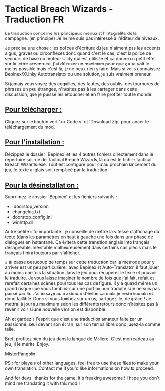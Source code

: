 # Tactical Breach Wizards - Traduction FR




La traduction concerne les principaux menus et l'intégralité de la campagne. (en principe)
Je ne me suis pas intéressé à l'éditeur de niveaux.


Je précise une chose : les polices d'écriture du jeu n'aiment pas les accents aigus, graves ou circonflexes donc quand c'est le cas, c'est la police de secours de base du moteur Unity qui est utilisée et ça donne un petit effet sur la lettre accentuée, j'ai dû ruser un maximum pour que ça se voit le moins possible mais c'est là, je ne peux rien y faire. Mais si vous connaissez Bepinex/XUnity Autotranslator ou une solution, je suis vraiment preneur.


Si jamais vous voyez des coquilles, des fautes, des oublis, des tournures de phrases un peu étranges, n'hésitez pas à les partager dans cette discussion, que je puisse les retoucher et en faire profiter tout le monde.

## <ins>Pour télécharger :</ins>

Cliquez sur le bouton vert '<> Code v' et 'Download Zip' pour lancer le téléchargement du mod.

## <ins>Pour l'installation :</ins>

Dézippez le dossier 'Bepinex' et les 4 autres fichiers directement dans le répertoire source de Tactical Breach Wizards, là où est le fichier tactical Breach Wizards.exe.
Tout est configuré pour qu'au prochain lancement du jeu, le texte anglais soit remplacé par la traduction.

## <ins>Pour la désinstallation :</ins>

Suprrimez le dossier 'Bepinex" et les fichiers suivants :
- .doorstop_version
- changelog.txt
- doorstop_config.ini
- winhttp.dll


Autre petite info importante : je conseille de mettre la vitesse d'affichage du texte (dans les paramètres en haut à gauche une fois dans une phase de dialogue) en instantané. Ça évitera cette transition anglais into français désagréable. Inévitable malheureusement dans certains cas précis mais le français finira toujours par s'afficher.


J'ai passé beaucoup de temps sur cette traduction car la méthode pour y arriver est un peu particulière : avec Bepinex et Auto-Translator, il faut jouer au moins une fois la situation dans le jeu pour récupérer le texte et pouvoir le traduire. Je vous laisse imaginer le nombre de fois que j'ai fait, refait et rerefait certaines scènes pour tous les cas de figure. Il y a quand même un grand risque que vous tombiez sur une portion non traduite si je ne suis pas passé par là. J'ai essayé au maximum d'éviter ça mais je reste humain et donc faillible. Donc si vous tombez sur un os, partagez-le, de grâce ! Je mettrai à jour au maximum selon les différents retours donc n'hésitez pas à revenir voir si une nouvelle version est disponible.


Ah et gardez à l'esprit que c'est une traduction amateur faite par un passionné, seul devant son écran, sur son temps libre donc jugez-la comme telle.


Bref, profitez bien du jeu dans la langue de Molière. C'est mon cadeau au jeu, il le mérite.
Enjoy.


MisterPangolin



PS : for players of other languages, feel free to use these files to make your own translation. Contact me if you'd like informations on how to proceed.


And for devs : thanks for the game, it's freaking awesome ! I hope you don't mind me translating it with this mod !